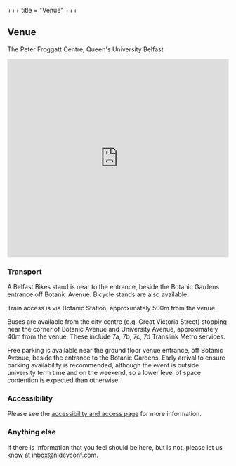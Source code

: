 +++
title = "Venue"
+++

<section class="row">
    <div class="main-container">
        <a id="top"></a>
        <main class="container generic">
            <div class="col-md-12 main">
                <h1>Venue</h1>
                <p>
                    The Peter Froggatt Centre, Queen's University Belfast
                </p>
                <iframe src="https://www.google.com/maps/embed?pb=!1m18!1m12!1m3!1d2312.095053752075!2d-5.9356652841145!3d54.584699180257225!2m3!1f0!2f0!3f0!3m2!1i1024!2i768!4f13.1!3m3!1m2!1s0x486108efde6570dd%3A0x9ed1910675dd5799!2sPeter+Froggatt+Centre!5e0!3m2!1sen!2suk!4v1496080304509" frameborder="0" style="width:100%; height:450px; border:0" allowfullscreen></iframe>
                <h3>Transport</h3>
                <p>
                    A Belfast Bikes stand is near to the entrance, beside the Botanic Gardens entrance off Botanic Avenue. Bicycle stands are also available.
                </p>
                <p>
                    Train access is via Botanic Station, approximately 500m from the venue.
                </p>
                <p>
                    Buses are available from the city centre (e.g. Great Victoria Street) stopping near the corner of Botanic Avenue and University Avenue, approximately 40m from the venue. These include 7a, 7b, 7c, 7d Translink Metro services.
                </p>
                <p>
                    Free parking is available near the ground floor venue entrance, off Botanic Avenue, beside the entrance to the Botanic Gardens. Early arrival to ensure parking availability is recommended, although the event is outside university term time and on the weekend, so a lower level of space contention is expected than otherwise.
                </p>
                <h3>Accessibility</h3>
                <p>
                    Please see the <a href='/accessibility'>accessibility and access page</a> for more information.
                </p>
                <h3>Anything else</h3>
                <p>
                    If there is information that you feel should be here, but is not, please let us know at <a href="mailto:inbox@nidevconf.com">inbox@nidevconf.com</a>.
                </p>
            </div>
        </main>
    </div>
</section>
